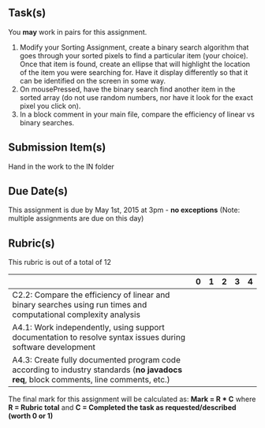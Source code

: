 Task(s)
-------
You **may** work in pairs for this assignment.

1. Modify your Sorting Assignment, create a binary search algorithm that goes through your sorted pixels to find a particular item (your choice).  Once that item is found, create an ellipse that will highlight the location of the item you were searching for.  Have it display differently so that it can be identified on the screen in some way.
2. On mousePressed, have the binary search find another item in the sorted array (do not use random numbers, nor have it look for the exact pixel you click on).
3. In a block comment in your main file, compare the efficiency of linear vs binary searches.

Submission Item(s)
------------------
Hand in the work to the IN folder

Due Date(s)
-----------
This assignment is due by May 1st, 2015 at 3pm - **no exceptions**
(Note: multiple assignments are due on this day)

Rubric(s)
---------
This rubric is out of a total of 12

| | 0 | 1 | 2 | 3 | 4 |
|---| --- | --- | --- | --- | --- |
|C2.2: Compare the efficiency of linear and binary searches using run times and computational complexity analysis  | | | | | |
|A4.1: Work independently, using support documentation to resolve syntax issues during software development  | | | | | |
|A4.3: Create fully documented program code according to industry standards (**no javadocs req**, block comments, line comments, etc.)  | | | | | |

The final mark for this assignment will be calculated as: __Mark = R * C__ where **R = Rubric total** and **C = Completed the task as requested/described (worth 0 or 1)**
